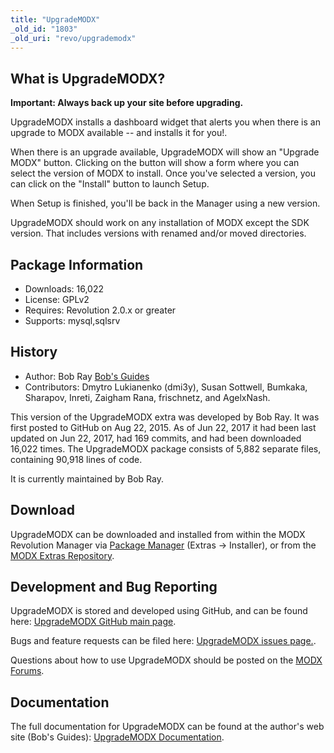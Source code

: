 ```yaml
---
title: "UpgradeMODX"
_old_id: "1803"
_old_uri: "revo/upgrademodx"
---
```


## What is UpgradeMODX?

**Important: Always back up your site before upgrading.**

UpgradeMODX installs a dashboard widget that alerts you when there is an upgrade to MODX available -- and installs it for you!.

When there is an upgrade available, UpgradeMODX will show an "Upgrade MODX" button. Clicking on the button will show a form where you can select the version of MODX to install. Once you've selected a version, you can click on the "Install" button to launch Setup.

When Setup is finished, you'll be back in the Manager using a new version.

UpgradeMODX should work on any installation of MODX except the SDK version. That includes versions with renamed and/or moved directories.

## Package Information

- Downloads: 16,022
- License: GPLv2
- Requires: Revolution 2.0.x or greater
- Supports: mysql,sqlsrv

## History

- Author: Bob Ray [Bob's Guides](https://bobsguides.com)
- Contributors: Dmytro Lukianenko (dmi3y), Susan Sottwell, Bumkaka, Sharapov, Inreti, Zaigham Rana, frischnetz, and AgelxNash.

 This version of the UpgradeMODX extra was developed by Bob Ray. It was first posted to GitHub on Aug 22, 2015. As of Jun 22, 2017 it had been last updated on Jun 22, 2017, had 169 commits, and had been downloaded 16,022 times. The UpgradeMODX package consists of 5,882 separate files, containing 90,918 lines of code.

It is currently maintained by Bob Ray.

## Download

 UpgradeMODX can be downloaded and installed from within the MODX Revolution Manager via [Package Manager](developing-in-modx/advanced-development/package-management "Package Manager") (Extras -> Installer), or from the [MODX Extras Repository](https://modx.com/extras/package/upgrademodx).

## Development and Bug Reporting

 UpgradeMODX is stored and developed using GitHub, and can be found here: [UpgradeMODX GitHub main page](https://github.com/BobRay/UpgradeMODX).

 Bugs and feature requests can be filed here: [UpgradeMODX issues page.](https://github.com/BobRay/UpgradeMODX/issues).

Questions about how to use UpgradeMODX should be posted on the [MODX Forums](https://forums.modx.com).

## Documentation

 The full documentation for UpgradeMODX can be found at the author's web site (Bob's Guides): [UpgradeMODX Documentation](https://bobsguides.com/upgrade-modx-package.html).
